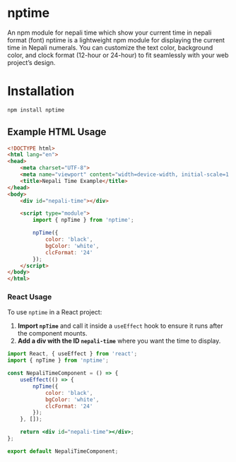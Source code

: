 # nptime
An npm module for nepali time which show your current time in nepali format (font)
nptime is a lightweight npm module for displaying the current time in Nepali numerals. You can customize the text color, background color, and clock format (12-hour or 24-hour) to fit seamlessly with your web project’s design.

#  Installation
```bash
npm install nptime

```
## Example HTML Usage
```html
<!DOCTYPE html>
<html lang="en">
<head>
    <meta charset="UTF-8">
    <meta name="viewport" content="width=device-width, initial-scale=1.0">
    <title>Nepali Time Example</title>
</head>
<body>
    <div id="nepali-time"></div>

    <script type="module">
        import { npTime } from 'nptime';

        npTime({
            color: 'black',
            bgColor: 'white',
            clcFormat: '24'
        });
    </script>
</body>
</html>

```
### React Usage

To use `nptime` in a React project:

1. **Import `npTime`** and call it inside a `useEffect` hook to ensure it runs after the component mounts.
2. **Add a div with the ID `nepali-time`** where you want the time to display.

```jsx
import React, { useEffect } from 'react';
import { npTime } from 'nptime';

const NepaliTimeComponent = () => {
    useEffect(() => {
        npTime({
            color: 'black',
            bgColor: 'white',
            clcFormat: '24'
        });
    }, []);

    return <div id="nepali-time"></div>;
};

export default NepaliTimeComponent;
```
